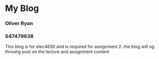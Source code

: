 # My Blog
### Oliver Ryan 
### S47479638
This blog is for elec4630 and is required for assignment 2. the blog will og throuhg post on the lecture and assignment content

